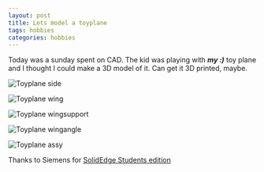```yaml
---
layout: post
title: Lets model a toyplane 
tags: hobbies
categories: hobbies
---
```

Today was a sunday spent on CAD. The kid was playing with ***my :)*** toy plane and I thought I could make a 3D model of it. Can get it 3D printed, maybe. 

![Toyplane side](/assets/media/toyplane/Toyplane_side.jpeg)

![Toyplane wing](/assets/media/toyplane/Toyplane_wing.jpeg)

![Toyplane wingsupport](/assets/media/toyplane/Toyplane_wingsupport.jpeg)

![Toyplane wingangle](/assets/media/toyplane/Toyplane_wingangle.jpeg)

![Toyplane assy](/assets/media/toyplane/Toyplane_assy.jpeg)

Thanks to Siemens for [SolidEdge Students edition](https://www.plm.automation.siemens.com/plmapp/education/solid-edge/en_us/free-software/student)

